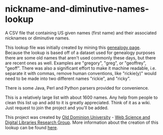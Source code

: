 # nickname-and-diminutive-names-lookup
A CSV file that containing US given names (first name) and their associated nicknames or diminutive names.

This lookup file was initially created by mining this
<a href="http://www.tngenweb.org/franklin/frannick.htm">genealogy page</a>. Because the lookup is based off of a dataset used for genealogy purposes there are some old names that aren't used commonly these days, but there are recent ones as well. Examples are "gregory", "greg", or "geoffrey", "geoff". There was also a significant effort to make it machine readable, i.e. separate it with commas, remove human conventions, like "rickie(y)" would need to be made into two different names "rickie", and "ricky".

There is some Java, Perl and Python parsers provided for convenience.

This is a relatively large list with about 1600 names. Any help from people to clean this list up and add to it is greatly appreciated. Think of it as a wiki. Just request to join the project and you'll be added.

This project was created by <a href="http://www.odu.edu/">Old Dominion University</a> - <a href="http://ws-dl.blogspot.com/">Web Science and Digital Libraries Research Group</a>. More information about the creation of this lookup can be found <a href="http://www.carlton-northern.com/2010/08/lookup-for-nicknames-and-diminutive.html">here</a>.
